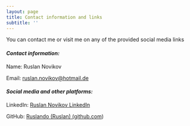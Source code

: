 ```yaml
---
layout: page
title: Contact information and links
subtitle: ''
---
```

You can contact me or visit me on any of the provided social media links

#### *Contact information:*

Name: Ruslan Novikov

Email: ruslan.novikov@hotmail.de

#### *Social media and other platforms:*

LinkedIn: [Ruslan Novikov LinkedIn](https://www.linkedin.com/in/ruslannov/)

GitHub: [Ruslando (Ruslan) (github.com](https://github.com/Ruslando))
